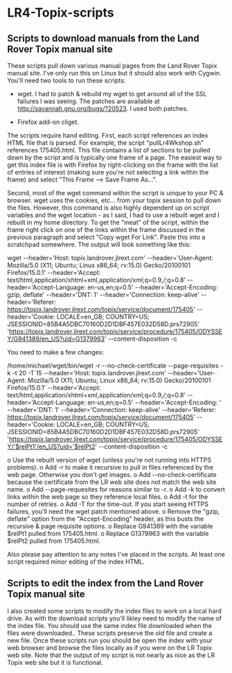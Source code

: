 LR4-Topix-scripts
=================

Scripts to download manuals from the Land Rover Topix manual site
-----------------------------------------------------------------
These scripts pull down various manual pages from the Land Rover Topix manual site.  I've only run this on Linux but it should also work with Cygwin.  You'll need two tools to run these scripts:

- wget.  I had to patch & rebuild my wget to get around all of the SSL failures I was seeing.  The patches are available at http://savannah.gnu.org/bugs/?20523.  I used both patches.

- Firefox add-on cliget.

The scripts require hand editing.  First, each script references an index HTML file that is parsed.  For example, the script "pullLr4Wkshop.sh" references 175405.html.  This file contains a list of sections to be pulled down by the script and is typically one frame of a page.  The easiest way to get this index file is with Firefox by right-clicking on the frame with the list of entries of interest (making sure you're not selecting a link within the frame) and select "This Frame --> Save Frame As...".

Second, most of the wget command within the script is uinque to your PC & browser.  wget uses the cookies, etc... from your topix session to pull down the files.  However, this command is also highly dependent up on script variables and the wget location - as I said, I had to use a rebuilt wget and I rebuilt in my home directory.  To get the "meat" of the script, within the frame right click on one of the links within the frame discussed in the previous paragraph and select "Copy wget For Link".  Paste this into a scratchpad somewhere.  The output will look something like this:

wget --header='Host: topix.landrover.jlrext.com' --header='User-Agent: Mozilla/5.0 (X11; Ubuntu; Linux x86_64; rv:15.0) Gecko/20100101 Firefox/15.0.1' --header='Accept: text/html,application/xhtml+xml,application/xml;q=0.9,*/*;q=0.8' --header='Accept-Language: en-us,en;q=0.5' --header='Accept-Encoding: gzip, deflate' --header='DNT: 1' --header='Connection: keep-alive' --header='Referer: https://topix.landrover.jlrext.com/topix/service/document/175405' --header='Cookie: LOCALE=en_GB; COUNTRY=US; JSESSIONID=85B4A5DBC70160D2D1DBF457E032D58D.prs72905' 'https://topix.landrover.jlrext.com/topix/service/procedure/175405/ODYSSEY/G941389/en_US?uid=G1379963' --content-disposition -c

You need to make a few changes:

 /home/michael/wget/bin/wget -r --no-check-certificate --page-requisites -k -t 20 -T 15 --header='Host: topix.landrover.jlrext.com' --header='User-Agent: Mozilla/5.0 (X11; Ubuntu; Linux x86_64; rv:15.0) Gecko/20100101 Firefox/15.0.1' --header='Accept: text/html,application/xhtml+xml,application/xml;q=0.9,*/*;q=0.8' --header='Accept-Language: en-us,en;q=0.5' --header='Accept-Encoding: ' --header='DNT: 1' --header='Connection: keep-alive' --header='Referer: https://topix.landrover.jlrext.com/topix/service/document/175405' --header='Cookie: LOCALE=en_GB; COUNTRY=US; JSESSIONID=85B4A5DBC70160D2D1DBF457E032D58D.prs72905' 'https://topix.landrover.jlrext.com/topix/service/procedure/175405/ODYSSEY/'$relPt1'/en_US?uid='$relPt2' --content-disposition -c
 
 o Use the rebuilt version of wget (unless you're not running into HTTPS problems).
 o Add -r to make it recursive to pull in files referenced by the web page.  Otherwise you don't get images.
 o Add --no-check-certificate  because the certificate from the LR web site does not match the web site name.
 o Add --page-requesites for reasons similar to -r.
 o Add -k to convert links within the web page so they reference local files.
 o Add -t for the number of retries.
 o Add -T for the time-out.  If you start seeing HTTPS failures, you'll need the wget patch mentioned above.
 o Remove the "gzip, deflate" option from the "Accept-Encoding" header, as this busts the recursive & page requisite options.
 o Replace G941389 with the variable $relPt1 pulled from 175405.html.
 o Replace G1379963 with the variable $relPt2 pulled from 175405.html. 

Also please pay attention to any notes I've placed in the scripts.  At least one script required minor editing of the index HTML.

Scripts to edit the index from the Land Rover Topix manual site
---------------------------------------------------------------
I also created some scripts to modify the index files to work on a local hard drive.  As with the download scripts you'll likley need to modify the name of the index file.  You should use the same index file downloaded when the files were downloaded..  These scripts preserve the old file and create a new file.  Once these scripts run you should be open the index with your web browser and browse the files locally as if you were on the LR Topix web site.  Note that the output of my script is not nearly as nice as the LR Topix web site but it is functional.
